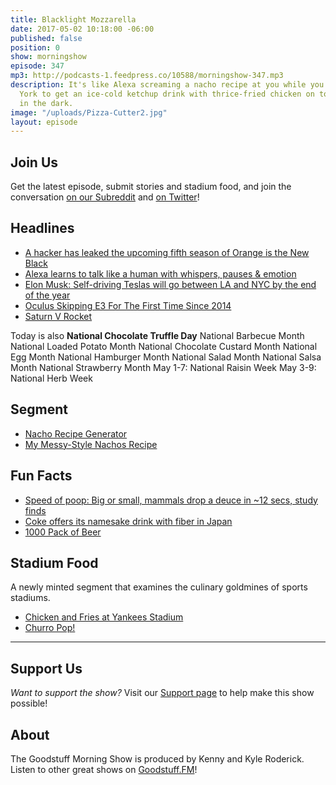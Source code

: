 ```yaml
---
title: Blacklight Mozzarella
date: 2017-05-02 10:18:00 -06:00
published: false
position: 0
show: morningshow
episode: 347
mp3: http://podcasts-1.feedpress.co/10588/morningshow-347.mp3
description: It's like Alexa screaming a nacho recipe at you while you drive to New
  York to get an ice-cold ketchup drink with thrice-fried chicken on top that glows
  in the dark.
image: "/uploads/Pizza-Cutter2.jpg"
layout: episode
---
```


## Join Us
Get the latest episode, submit stories and stadium food, and join the conversation [on our Subreddit](https://www.reddit.com/r/Goodstuff_fm/) and [on Twitter](http://twitter.com/morningshowam)!

## Headlines
* [A hacker has leaked the upcoming fifth season of Orange is the New Black](https://www.theverge.com/2017/4/29/15483850/netflix-hacker-orange-is-the-new-black-ransom)
* [Alexa learns to talk like a human with whispers, pauses & emotion](https://techcrunch.com/2017/04/28/alexa-learns-to-talk-like-a-human-with-whispers-pauses-emotion/)
* [Elon Musk: Self-driving Teslas will go between LA and NYC by the end of the year](http://www.marketwatch.com/story/elon-musk-self-driving-teslas-will-go-between-la-and-nyc-by-the-end-of-the-year-2017-04-28)
* [Oculus Skipping E3 For The First Time Since 2014](https://www.gamespot.com/articles/oculus-skipping-e3-for-the-first-time-since-2014/1100-6449677/)
* [Saturn V Rocket](http://i.imgur.com/3Drb4Ai.jpg)

Today is also **National Chocolate Truffle Day**
National Barbecue Month
National Loaded Potato Month
National Chocolate Custard
Month National Egg Month
National Hamburger Month
National Salad Month
National Salsa Month
National Strawberry Month
May 1-7: National Raisin Week
May 3-9: National Herb Week

## Segment
* [Nacho Recipe Generator](http://www.seriouseats.com/nacho-recipe-generator)
* [My Messy-Style Nachos Recipe](http://www.seriouseats.com/nacho-recipe-generator/recipes?style=messy&ingredients=c5-m3-b3-s5-t2-t4-t5-t6-t9-t11-t12-g2)

## Fun Facts
* [Speed of poop: Big or small, mammals drop a deuce in ~12 secs, study finds](https://arstechnica.com/science/2017/04/speed-of-poop-big-or-small-mammals-drop-a-deuce-in-12-secs-study-finds/)
* [Coke offers its namesake drink with fiber in Japan](http://www.denverpost.com/2017/04/30/coke-coca-cola-fiber-japan/)
* [1000 Pack of Beer](https://i.redd.it/py78u88zg9uy.jpg)

## Stadium Food
A newly minted segment that examines the culinary goldmines of sports stadiums.

- [Chicken and Fries at Yankees Stadium](https://i.redd.it/h2mtmtpz9suy.jpg)
- [Churro Pop!](http://www.ocregister.com/wp-content/uploads/2017/04/fullsizerender-19.jpg?w=548)

***

## Support Us
*Want to support the show?* Visit our [Support page](https://goodstuff.fm/support) to help make this show possible!

## About
The Goodstuff Morning Show is produced by Kenny and Kyle Roderick. Listen to other great shows on [Goodstuff.FM](http://goodstuff.fm/shows)!

